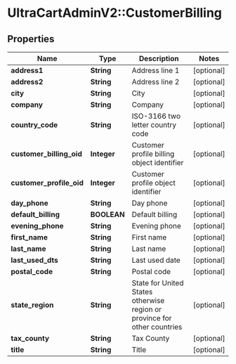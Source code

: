 # UltraCartAdminV2::CustomerBilling

## Properties
Name | Type | Description | Notes
------------ | ------------- | ------------- | -------------
**address1** | **String** | Address line 1 | [optional] 
**address2** | **String** | Address line 2 | [optional] 
**city** | **String** | City | [optional] 
**company** | **String** | Company | [optional] 
**country_code** | **String** | ISO-3166 two letter country code | [optional] 
**customer_billing_oid** | **Integer** | Customer profile billing object identifier | [optional] 
**customer_profile_oid** | **Integer** | Customer profile object identifier | [optional] 
**day_phone** | **String** | Day phone | [optional] 
**default_billing** | **BOOLEAN** | Default billing | [optional] 
**evening_phone** | **String** | Evening phone | [optional] 
**first_name** | **String** | First name | [optional] 
**last_name** | **String** | Last name | [optional] 
**last_used_dts** | **String** | Last used date | [optional] 
**postal_code** | **String** | Postal code | [optional] 
**state_region** | **String** | State for United States otherwise region or province for other countries | [optional] 
**tax_county** | **String** | Tax County | [optional] 
**title** | **String** | Title | [optional] 


